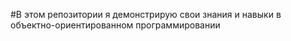 #В этом репозитории я демонстрирую свои знания и навыки в объектно-ориентированном программировании 

##
